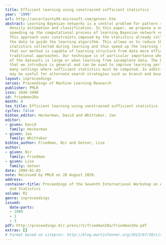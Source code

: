 ```yaml
---
title: Efficient learning using constrained sufficient statistics
year: '1999'
url: http://uncertainty99.microsoft.com/getoor.htm
abstract: Learning Bayesian networks is a central problem for pattern recognition,
  density estimation and classification. In this paper, we propose a new method for
  speeding up the computational process of learning Bayesian network <em>structure</em>.
  This approach uses constraints imposed by the statistics already collected from
  the data to guide the learning algorithm. This allows us to reduce the number of
  statistics collected during learning and thus speed up the learning time. We show
  that our method is capable of learning structure from data more efficiently than
  traditional approaches. Our technique is of particular importance when the size
  of the datasets is large or when learning from incomplete data. The basic technique
  that we introduce is general and can be used to improve learning performance in
  many settings where sufficient statistics must be computed. In addition, our technique
  may be useful for alternate search strategies such as branch and bound algorithms.
layout: inproceedings
series: Proceedings of Machine Learning Research
publisher: PMLR
issn: 2640-3498
id: friedman20a
month: 0
tex_title: Efficient learning using constrained sufficient statistics
cycles: false
bibtex_editor: Heckerman, David and Whittaker, Joe
editor:
- given: David
  family: Heckerman
- given: Joe
  family: Whittaker
bibtex_author: Friedman, Nir and Getoor, Lise
author:
- given: Nir
  family: Friedman
- given: Lise
  family: Getoor
date: 1999-01-03
note: Reissued by PMLR on 20 August 2020.
address:
container-title: Proceedings of the Seventh International Workshop on Artificial Intelligence
  and Statistics
volume: R2
genre: inproceedings
issued:
  date-parts:
  - 1999
  - 1
  - 3
pdf: http://proceedings.mlr.press/r2/friedman20a/friedman20a.pdf
extras: []
# Format based on citeproc: http://blog.martinfenner.org/2013/07/30/citeproc-yaml-for-bibliographies/
---
```

